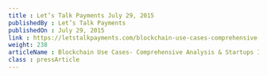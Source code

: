 ```yaml
---
title : Let’s Talk Payments July 29, 2015
publishedBy : Let’s Talk Payments
publishedOn : July 29, 2015
link : https://letstalkpayments.com/blockchain-use-cases-comprehensive-analysis-startups-invoved/
weight: 238
articleName : Blockchain Use Cases- Comprehensive Analysis & Startups Involved
class : pressArticle
---
```

